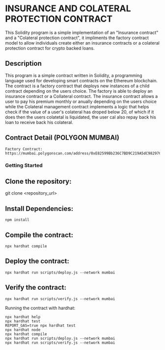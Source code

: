 # INSURANCE AND COLATERAL PROTECTION CONTRACT

This Solidity program is a simple implementation of an "Insurance contract" and a "Colateral protection contract", it impliments the factory contract model to allow individuals create either an insurance contracts or a colateral protection contract for crypto backed loans.

## Description

This program is a simple contract written in Solidity, a programming language used for developing smart contracts on the Ethereum blockchain. The contract is a factory contract that deploys new instances of a child contract depending on the users choice. The factory is able to deploy an insurance contract or a Collateral contract. The insurance contract allows a user to pay his premium monthly or anually depending on the users choice while the Colateral management contract implements a logic that helps check if the value of a user's colateral has droped below 20, of which if it does then the users colatetal is liquidated, the user cal also repay back his loan to receive back his colateral.

## Contract Detail (POLYGON MUMBAI)
    Factory Contract: https://mumbai.polygonscan.com/address/0xE82599Bb236C7BD9C219A5dC98297C7ad71Bba37#code


### Getting Started

## Clone the repository:

   git clone <repository_url>
  

## Install Dependencies:

    npm install

## Compile the contract:

    npx hardhat compile

## Deploy the contract:

    npx hardhat run scripts/deploy.js --network mumbai

## Verify the contract:

    npx hardhat run scripts/verify.js --network mumbai


Running the contract with hardhat:

```shell
npx hardhat help
npx hardhat test
REPORT_GAS=true npx hardhat test
npx hardhat node
npx hardhat compile
npx hardhat run scripts/deploy.js --network mumbai
npx hardhat run scripts/verify.js --network mumbai
```